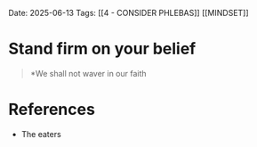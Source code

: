 Date: 2025-06-13
Tags: [[4 - CONSIDER PHLEBAS]] [[MINDSET]]

# Stand firm on your belief

>*We shall not waver in our faith
# References 
- The eaters 